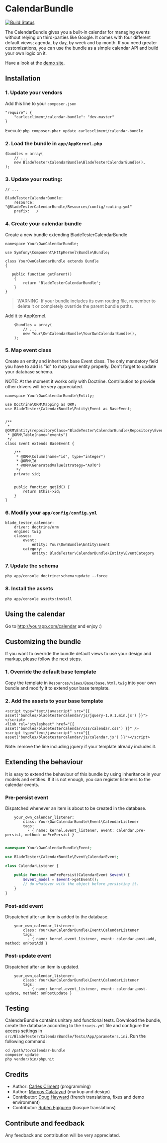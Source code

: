 CalendarBundle
==================

[![Build Status](https://travis-ci.org/carlescliment/calendar-bundle.png)](https://travis-ci.org/carlescliment/calendar-bundle)

The CalendarBundle gives you a built-in calendar for managing events without relying on third-parties like Google. It comes with four different default views; agenda, by day, by week and by month. If you need greater customizations, you can use the bundle as a simple calendar API and build your own logic on it.

Have a look at the [demo site](http://www.bonniechef.com/calendar).

## Installation

### 1. Update your vendors

Add this line to your `composer.json`

    "require": {
        "carlescliment/calendar-bundle": "dev-master"
    }

Execute `php composer.phar update carlescliment/calendar-bundle`


### 2. Load the bundle in `app/AppKernel.php`
    $bundles = array(
        // ...
        new BladeTester\CalendarBundle\BladeTesterCalendarBundle(),
    );


### 3. Update your routing:
    // ...

    BladeTesterCalendarBundle:
        resource: "@BladeTesterCalendarBundle/Resources/config/routing.yml"
        prefix:   /



### 4. Create your calendar bundle

Create a new bundle extending BladeTesterCalendarBundle

    namespace Your\OwnCalendarBundle;

    use Symfony\Component\HttpKernel\Bundle\Bundle;

    class YourOwnCalendarBundle extends Bundle
    {

       public function getParent()
        {
            return 'BladeTesterCalendarBundle';
        }
    }

> WARNING: If your bundle includes its own routing file, remember to delete it or completely override the parent bundle paths.

Add it to AppKernel.
```
    $bundles = array(
        // ...
        new Your\OwnCalendarBundle\YourOwnCalendarBundle(),
    );
```

### 5. Map event class

Create an entity and inherit the base Event class. The only mandatory field you have to add is "id" to map your entity properly. Don't forget to update your database schema.

NOTE: At the moment it works only with Doctrine. Contribution to provide other drivers will be very appreciated.


    namespace Your\OwnCalendarBundle\Entity;

    use Doctrine\ORM\Mapping as ORM;
    use BladeTester\CalendarBundle\Entity\Event as BaseEvent;


    /**
     * @ORM\Entity(repositoryClass="BladeTester\CalendarBundle\Repository\EventRepository")
     * @ORM\Table(name="events")
     */
    class Event extends BaseEvent {

        /**
         * @ORM\Column(name="id", type="integer")
         * @ORM\Id
         * @ORM\GeneratedValue(strategy="AUTO")
         */
        private $id;


        public function getId() {
            return $this->id;
        }
    }




### 6. Modify your `app/config/config.yml`

    blade_tester_calendar:
        driver: doctrine/orm
        engine: twig
        classes:
            event:
                entity: Your\OwnBundle\Entity\Event
            category:
                entity: BladeTester\CalendarBundle\Entity\EventCategory


### 7. Update the schema

```
php app/console doctrine:schema:update --force
```

### 8. Install the assets

```
php app/console assets:install
```


## Using the calendar
Go to http://yourapp.com/calendar and enjoy :)



## Customizing the bundle
If you want to override the bundle default views to use your design and markup, please follow the next steps.

### 1. Override the default base template
Copy the template in `Resources/views/Base/base.html.twig` into your own bundle and modify it to extend your base template.

### 2. Add the assets to your base template
```
<script type="text/javascript" src="{{ asset('bundles/bladetestercalendar/js/jquery-1.9.1.min.js') }}"></script>
<link rel="stylesheet" href="{{ asset('bundles/bladetestercalendar/css/calendar.css') }}" />
<script type="text/javascript" src="{{ asset('bundles/bladetestercalendar/js/calendar.js') }}"></script>
```

Note: remove the line including jquery if your template already includes it.

## Extending the behaviour

It is easy to extend the behaviour of this bundle by using inheritance in your models and entities. If it is not enough, you can register listeners to the calendar events.

### Pre-persist event

Dispatched whenever an item is about to be created in the database.

```
    your_own_calendar_listener:
        class: Your\OwnCalendarBundle\Event\CalendarListener
        tags:
          - { name: kernel.event_listener, event: calendar.pre-persist, method: onPrePersist }
```

```php

namespace Your\OwnCalendarBundle\Event;

use BladeTester\CalendarBundle\Event\CalendarEvent;

class CalendarListener {

    public function onPrePersist(CalendarEvent $event) {
        $event_model = $event->getEvent();
        // do whatever with the object before persisting it.
    }
}

```


### Post-add event

Dispatched after an item is added to the database.

```
    your_own_calendar_listener:
        class: Your\OwnCalendarBundle\Event\CalendarListener
        tags:
          - { name: kernel.event_listener, event: calendar.post-add, method: onPostAdd }
```

### Post-update event

Dispatched after an item is updated.

```
    your_own_calendar_listener:
        class: Your\OwnCalendarBundle\Event\CalendarListener
        tags:
          - { name: kernel.event_listener, event: calendar.post-update, method: onPostUpdate }
```

## Testing
CalendarBundle contains unitary and functional tests. Download the bundle, create the database according to the `travis.yml` file and configure the access settings in `src/BladeTester/CalendarBundle/Tests/App/parameters.ini`. Run the following command:

```
cd /path/to/calendar-bundle
composer update
php vendor/bin/phpunit
```


## Credits

* Author: [Carles Climent][carlescliment] (programming)
* Author: [Marcos Calatayud][marcosc] (markup and design)
* Contributor: [Doug Hayward][BonnieDoug] (french translations, fixes and demo environment)
* Contributor: [Rubén Egiguren][keopx] (basque translations)

## Contribute and feedback

Any feedback and contribution will be very appreciated.



[carlescliment]: https://github.com/carlescliment
[marcosc]: http://www.linkedin.com/profile/view?id=48458010
[BonnieDoug]: http://github.com/BonnieDoug
[keopx]: https://github.com/keopx
